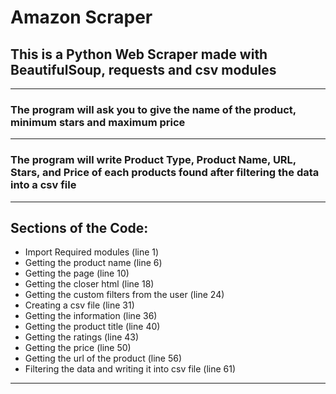 # Amazon Scraper
## This is a Python Web Scraper made with **BeautifulSoup, requests and csv** modules
___
### The program will ask you to give the name of the product, minimum stars and maximum price
___
### The program will write **Product Type, Product Name, URL, Stars, and Price** of each products found after filtering the data into a **csv file**
___
## Sections of the Code:
- Import Required modules (line 1)
- Getting the product name (line 6)
- Getting the page (line 10)
- Getting the closer html (line 18)
- Getting the custom filters from the user (line 24)
- Creating a csv file (line 31)
- Getting the information (line 36)
- Getting the product title (line 40)
- Getting the ratings (line 43)
- Getting the price (line 50)
- Getting the url of the product (line 56)
- Filtering the data and writing it into csv file (line 61)
___
